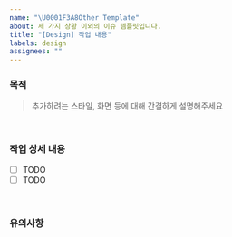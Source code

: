 ```yaml
---
name: "\U0001F3A8Other Template"
about: 세 가지 상황 이외의 이슈 템플릿입니다.
title: "[Design] 작업 내용"
labels: design
assignees: ""
---
```


### 목적

> 추가하려는 스타일, 화면 등에 대해 간결하게 설명해주세요

<br />

### 작업 상세 내용

- [ ] TODO
- [ ] TODO

<br />

### 유의사항

<br />
